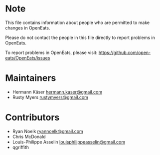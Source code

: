 Note
====

This file contains information about people who are permitted to make changes in OpenEats.

Please do not contact the people in this file directly to report problems in OpenEats.

To report problems in OpenEats, please visit:
https://github.com/open-eats/OpenEats/issues

Maintainers
===========

- Hermann Käser <hermann.kaser@gmail.com>
- Rusty Myers <rustymyers@gmail.com>

Contributors
===========

- Ryan Noelk <ryannoelk@gmail.com>
- Chris McDonald
- Louis-Philippe Asselin <louisphilippeasselin@gmail.com>
- qgriffith
